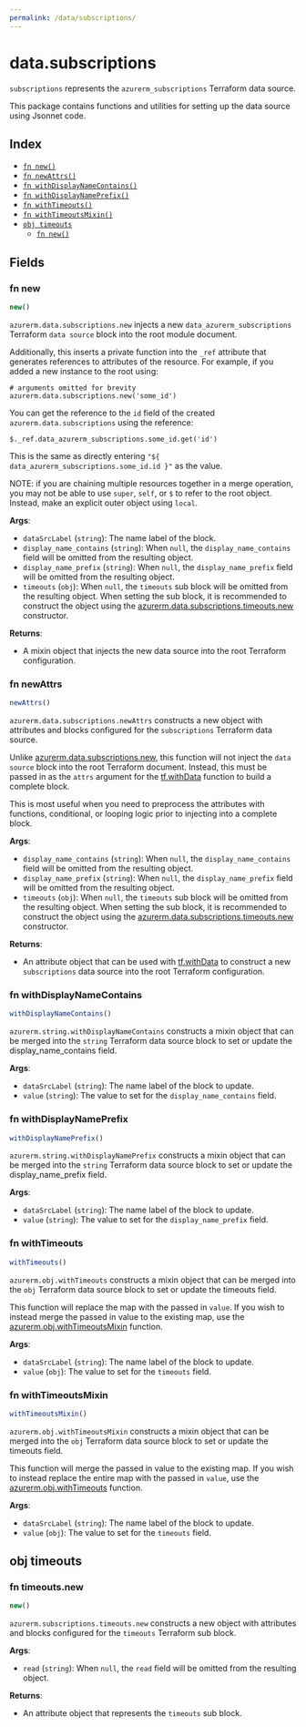 ```yaml
---
permalink: /data/subscriptions/
---
```


# data.subscriptions

`subscriptions` represents the `azurerm_subscriptions` Terraform data source.



This package contains functions and utilities for setting up the data source using Jsonnet code.


## Index

* [`fn new()`](#fn-new)
* [`fn newAttrs()`](#fn-newattrs)
* [`fn withDisplayNameContains()`](#fn-withdisplaynamecontains)
* [`fn withDisplayNamePrefix()`](#fn-withdisplaynameprefix)
* [`fn withTimeouts()`](#fn-withtimeouts)
* [`fn withTimeoutsMixin()`](#fn-withtimeoutsmixin)
* [`obj timeouts`](#obj-timeouts)
  * [`fn new()`](#fn-timeoutsnew)

## Fields

### fn new

```ts
new()
```


`azurerm.data.subscriptions.new` injects a new `data_azurerm_subscriptions` Terraform `data source`
block into the root module document.

Additionally, this inserts a private function into the `_ref` attribute that generates references to attributes of the
resource. For example, if you added a new instance to the root using:

    # arguments omitted for brevity
    azurerm.data.subscriptions.new('some_id')

You can get the reference to the `id` field of the created `azurerm.data.subscriptions` using the reference:

    $._ref.data_azurerm_subscriptions.some_id.get('id')

This is the same as directly entering `"${ data_azurerm_subscriptions.some_id.id }"` as the value.

NOTE: if you are chaining multiple resources together in a merge operation, you may not be able to use `super`, `self`,
or `$` to refer to the root object. Instead, make an explicit outer object using `local`.

**Args**:
  - `dataSrcLabel` (`string`): The name label of the block.
  - `display_name_contains` (`string`):  When `null`, the `display_name_contains` field will be omitted from the resulting object.
  - `display_name_prefix` (`string`):  When `null`, the `display_name_prefix` field will be omitted from the resulting object.
  - `timeouts` (`obj`):  When `null`, the `timeouts` sub block will be omitted from the resulting object. When setting the sub block, it is recommended to construct the object using the [azurerm.data.subscriptions.timeouts.new](#fn-subscriptionstimeoutsnew) constructor.

**Returns**:
- A mixin object that injects the new data source into the root Terraform configuration.


### fn newAttrs

```ts
newAttrs()
```


`azurerm.data.subscriptions.newAttrs` constructs a new object with attributes and blocks configured for the `subscriptions`
Terraform data source.

Unlike [azurerm.data.subscriptions.new](#fn-subscriptionsnew), this function will not inject the `data source`
block into the root Terraform document. Instead, this must be passed in as the `attrs` argument for the
[tf.withData](https://github.com/tf-libsonnet/core/tree/main/docs#fn-withdata) function to build a complete block.

This is most useful when you need to preprocess the attributes with functions, conditional, or looping logic prior to
injecting into a complete block.

**Args**:
  - `display_name_contains` (`string`):  When `null`, the `display_name_contains` field will be omitted from the resulting object.
  - `display_name_prefix` (`string`):  When `null`, the `display_name_prefix` field will be omitted from the resulting object.
  - `timeouts` (`obj`):  When `null`, the `timeouts` sub block will be omitted from the resulting object. When setting the sub block, it is recommended to construct the object using the [azurerm.data.subscriptions.timeouts.new](#fn-subscriptionstimeoutsnew) constructor.

**Returns**:
  - An attribute object that can be used with [tf.withData](https://github.com/tf-libsonnet/core/tree/main/docs#fn-withdata) to construct a new `subscriptions` data source into the root Terraform configuration.


### fn withDisplayNameContains

```ts
withDisplayNameContains()
```

`azurerm.string.withDisplayNameContains` constructs a mixin object that can be merged into the `string`
Terraform data source block to set or update the display_name_contains field.



**Args**:
  - `dataSrcLabel` (`string`): The name label of the block to update.
  - `value` (`string`): The value to set for the `display_name_contains` field.


### fn withDisplayNamePrefix

```ts
withDisplayNamePrefix()
```

`azurerm.string.withDisplayNamePrefix` constructs a mixin object that can be merged into the `string`
Terraform data source block to set or update the display_name_prefix field.



**Args**:
  - `dataSrcLabel` (`string`): The name label of the block to update.
  - `value` (`string`): The value to set for the `display_name_prefix` field.


### fn withTimeouts

```ts
withTimeouts()
```

`azurerm.obj.withTimeouts` constructs a mixin object that can be merged into the `obj`
Terraform data source block to set or update the timeouts field.

This function will replace the map with the passed in `value`. If you wish to instead merge the
passed in value to the existing map, use the [azurerm.obj.withTimeoutsMixin](TODO) function.

**Args**:
  - `dataSrcLabel` (`string`): The name label of the block to update.
  - `value` (`obj`): The value to set for the `timeouts` field.


### fn withTimeoutsMixin

```ts
withTimeoutsMixin()
```

`azurerm.obj.withTimeoutsMixin` constructs a mixin object that can be merged into the `obj`
Terraform data source block to set or update the timeouts field.

This function will merge the passed in value to the existing map. If you wish
to instead replace the entire map with the passed in `value`, use the [azurerm.obj.withTimeouts](TODO)
function.


**Args**:
  - `dataSrcLabel` (`string`): The name label of the block to update.
  - `value` (`obj`): The value to set for the `timeouts` field.


## obj timeouts



### fn timeouts.new

```ts
new()
```


`azurerm.subscriptions.timeouts.new` constructs a new object with attributes and blocks configured for the `timeouts`
Terraform sub block.



**Args**:
  - `read` (`string`):  When `null`, the `read` field will be omitted from the resulting object.

**Returns**:
  - An attribute object that represents the `timeouts` sub block.

